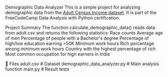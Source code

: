 Demographic Data Analyzer
This is a simple project for analyzing demographic data from the [Adult Census Income dataset](https://zenodo.org/records/7214275/files/adult.csv).
It is part of the FreeCodeCamp Data Analysis with Python certification.

Project Summary
The function calculate_demographic_data() reads data from adult.csv and returns the following statistics:
Race counts
Average age of men
Percentage of people with a Bachelor's degree
Percentage of high/low education earning >50K
Minimum work hours
Rich percentage among minimum work hours
Country with the highest percentage of rich
Most common occupation for high earners in India

📂 Files
adult.csv                        # Dataset
demographic_data_analyzer.py      # Main analysis function
main.py   # Result tests

